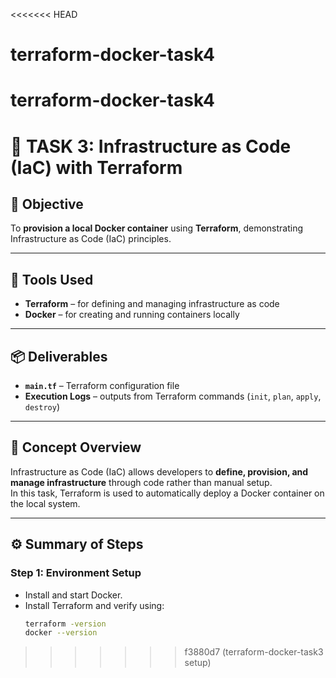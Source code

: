 <<<<<<< HEAD
# terraform-docker-task4
terraform-docker-task4
=======
# 🧩 TASK 3: Infrastructure as Code (IaC) with Terraform

## 🎯 Objective
To **provision a local Docker container** using **Terraform**, demonstrating Infrastructure as Code (IaC) principles.

---

## 🧰 Tools Used
- **Terraform** – for defining and managing infrastructure as code  
- **Docker** – for creating and running containers locally  

---

## 📦 Deliverables
- **`main.tf`** – Terraform configuration file  
- **Execution Logs** – outputs from Terraform commands (`init`, `plan`, `apply`, `destroy`)

---

## 🧠 Concept Overview
Infrastructure as Code (IaC) allows developers to **define, provision, and manage infrastructure** through code rather than manual setup.  
In this task, Terraform is used to automatically deploy a Docker container on the local system.

---

## ⚙️ Summary of Steps

### **Step 1: Environment Setup**
- Install and start Docker.  
- Install Terraform and verify using:
  ```bash
  terraform -version
  docker --version
>>>>>>> f3880d7 (terraform-docker-task3 setup)
